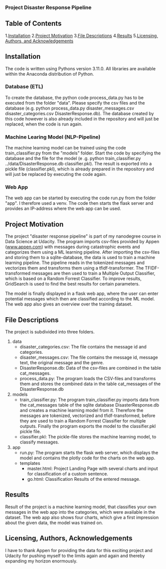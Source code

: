 ### Project Disaster Response Pipeline

## Table of Contents
1.[Installation](#installation)
2.[Project Motivation](#motivation)
3.[File Descriptions](#files)
4.[Results](#results)
5.[Licensing, Authors, and Acknowledgements](#licensing)

## Installation <a name="installation"></a>

The code is written using Pythons version 3.11.0. All libraries are available within the Anaconda distribution of Python.
### Database (ETL)
To create the database, the python code process_data.py has to be executed from the folder "data". Please specify the csv files and the database (e.g. python process_data.py disaster_messages.csv disaster_categories.csv DisasterResponse.db).
The database created by this code however is also already included in the repository and will just be replaced, when the code is run again.

### Machine Learing Model (NLP-Pipeline)
The machine learning model can be trained using the code train_classifier.py from the "models" folder. Start the code by specifying the database and the file for the model (e .g. python train_classifier.py ../data/DisasterResponse.db classifier.pkl).
The result is exported into a pickle file (classifier.pkl), which is already prepared in the repository and will just be replaced by executing the code again.

### Web App
The web app can be started by executing the code run.py from the folder "app". I therefore used a venv. The code then starts the flask server and provides an IP-address where the web app can be used.

## Project Motivation <a name="motivation"></a>

The project "disaster response pipeline" is part of my nanodegree course in Data Science at Udacity. The program imports csv-files provided by Appen (www.appen.com) with messages during catastrophic events and categorizes them using a ML learning pipeline.
After importing the csv-files and storing them to a sqlite-database, the data is used to train a machine learning pipeline. The pipeline reads in the tokenized messages and vectorizes them and transforms them using a tfidf-transformer.
The TFIDF-transformed messages are then used to train a Multiple Output Classifier, which is based on a Random Forrest Classifier.
To improve results, GridSearch is used to find the best results for certain parameters. 

The model is finally displayed in a flask web app, where the user can enter potential messages which then are classified according to the ML model. The web app also gives an overview over the training dataset.

## File Descriptions <a name="files"></a>

The project is subdivided into three folders. 
1. data
    * disaster_categories.csv:
        The file contains the message id and categories.
    * disaster_messages.csv:
        The file contains the message id, message text, the original message and the genre.
    * DisasterResponse.db:
        Data of the csv-files are combined in the table cat_messages.
    * process_data.py:
        The program loads the CSV-files and transforms them and stores the combined data in the table cat_messages of the DisasterResponse.db
2. models
    * train_classifier.py:
        The program train_classifier.py imports data from the cat_messages table of the sqlite database DisasterResponse.db and creates a machine learning model from it. 
        Therefore the messages are tokenized, vectorized and tfidf-transformed, before they are used to train a Random Forrest Classifier for multiple outputs.
        Finally the program exports the model to the classifier.pkl pickle file.
    * classifier.pkl:
        The pickle-file stores the machine learning model, to classify messages.
3. app
    * run.py:
        The program starts the flask web server, which displays the model and contains the plotly code for the charts on the web app.
    * templates
        * master.html:
            Project Landing Page with several charts and input for classification of a custom sentence.
        * go.html:
            Classification Results of the entered message.

## Results <a name="results"></a>

Result of the project is a machine learning model, that classifies your own messages in the web app into the categories, which were available in the dataset.
The web app also shows four charts, which give a first impression about the given data, the model was trained on. 

## Licensing, Authors, Acknowledgements <a name="licensing"></a>

I have to thank Appen for providing the data for this exciting project and Udacity for pushing myself to the limits again and again and thereby expanding my horizon enormously.
